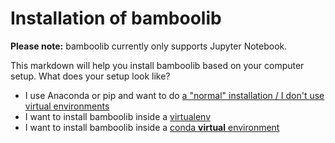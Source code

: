 # Installation of bamboolib

**Please note:** bamboolib currently only supports Jupyter Notebook.

This markdown will help you install bamboolib based on your computer setup. What does your setup look like?

- I use Anaconda or pip and want to do [a "normal" installation / I don't use virtual environments](https://github.com/tkrabel/bamboolib/blob/master/installation/no_virtual_environment/installation.md#installing-bamboolib-without-virtual-environment)
- I want to install bamboolib inside a [virtualenv](https://github.com/tkrabel/bamboolib/blob/master/installation/virtualenv/setup_and_installation.md#installing-bamboolib-using-virtualenv)
- I want to install bamboolib inside a [conda **virtual** environment](https://github.com/tkrabel/bamboolib/blob/master/installation/conda_venv/setup_and_installation.md#installing-bamboolib-using-conda-environment)
